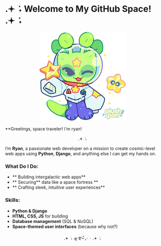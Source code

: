 # .𖥔 ݁ ˖ Welcome to My GitHub Space! .𖥔 ݁ ˖


<div align="center">
  <img src="https://github.com/ryfank/stuff/raw/main/E6r6Oq4XMAA5GQa1.png" alt="Neopets Image">
</div>


**Greetings, space traveler! 
i'm ryan! 

<div align="center">
  .𖥔 ݁ ˖ 
</div>


   
I’m **Ryan**, a passionate web developer on a mission to create cosmic-level web apps using **Python**, **Django**, and anything else I can get my hands on. 

### What Do I Do:
- ** Building intergalactic web apps** 
- ** Securing** data like a space fortress ** 
- ** Crafting sleek, intuitive user experiences** 

### Skills:
- **Python & Django** 
- **HTML, CSS, JS** for building 
- **Database management** (SQL & NoSQL) 
- **Space-themed user interfaces** (because why not?)

<div align="center">
  .𖥔 ݁ ˖ 🛸࿐໋₊‧ ֹ٠ .𖥔 ݁ ˖ 
</div>

